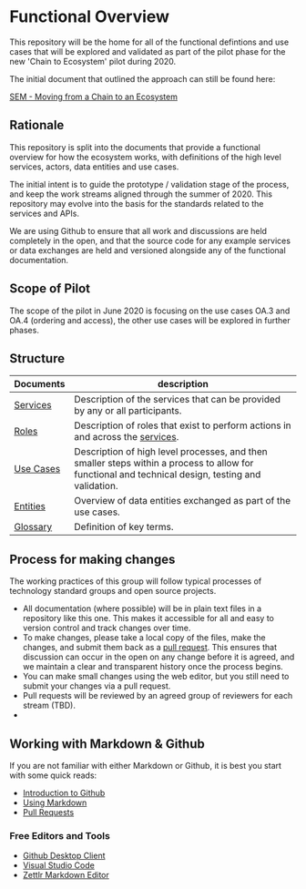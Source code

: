 # Functional Overview

This repository will be the home for all of the functional defintions and use cases that will be explored and validated as part of the pilot phase for the new 'Chain to Ecosystem' pilot during 2020.

The initial document that outlined the approach can still be found here:

[SEM - Moving from a Chain to an Ecosystem](https://github.com/stichtingsem/functional-overview/raw/master/documents/sBDL%20-%20Moving%20from%20a%20Chain%20to%20an%20Ecosystem%20-%20v2.docx)

## Rationale

This repository is split into the documents that provide a functional overview for how the ecosystem works, with definitions of the high level services, actors, data entities and use cases.

The initial intent is to guide the prototype / validation stage of the process, and keep the work streams aligned through the summer of 2020.  This repository may evolve into the basis for the standards related to the services and APIs.

We are using Github to ensure that all work and discussions are held completely in the open, and that the source code for any example services or data exchanges are held and versioned alongside any of the functional documentation.

## Scope of Pilot

The scope of the pilot in June 2020 is focusing on the use cases OA.3 and OA.4 (ordering and access), the other use cases will be explored in further phases.

## Structure

 Documents | description
-----------|---
 [Services](/services)  |  Description of the services that can be provided by any or all participants.
 [Roles](/roles)     |  Description of roles that exist to perform actions in and across the [services](/services).
 [Use Cases](/use-cases) |  Description of high level processes, and then smaller steps within a process to allow for functional and technical design, testing and validation.
 [Entities](/entities) |  Overview of data entities exchanged as part of the use cases.
[Glossary](glossary.md) |  Definition of key terms.

## Process for making changes

The working practices of this group will follow typical processes of technology standard groups and open source projects.

- All documentation (where possible) will be in plain text files in a repository like this one.  This makes it accessible for all and easy to version control and track changes over time.
- To make changes, please take a local copy of the files, make the changes, and submit them back as a [pull request](https://lab.github.com/githubtraining/reviewing-pull-requests).  This ensures that discussion can occur in the open on any change before it is agreed, and we maintain a clear and transparent history once the process begins.
- You can make small changes using the web editor, but you still need to submit your changes via a pull request.
- Pull requests will be reviewed by an agreed group of reviewers for each stream (TBD).
-

## Working with Markdown & Github

If you are not familiar with either Markdown or Github, it is best you start with some quick reads:

- [Introduction to Github](https://lab.github.com/githubtraining/introduction-to-github)
- [Using Markdown](https://lab.github.com/githubtraining/communicating-using-markdown)
- [Pull Requests](https://lab.github.com/githubtraining/reviewing-pull-requests)

### Free Editors and Tools

- [Github Desktop Client](https://desktop.github.com/)
- [Visual Studio Code](https://code.visualstudio.com/)
- [Zettlr Markdown Editor](https://www.zettlr.com/)
